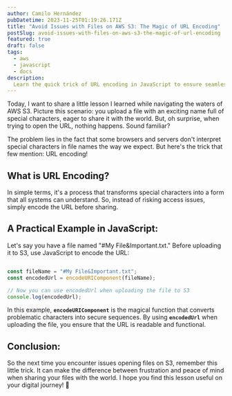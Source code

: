 ```yaml
---
author: Camilo Hernández
pubDatetime: 2023-11-25T01:19:26.171Z
title: "Avoid Issues with Files on AWS S3: The Magic of URL Encoding"
postSlug: avoid-issues-with-files-on-aws-s3-the-magic-of-url-encoding
featured: true
draft: false
tags:
  - aws
  - javascript
  - docs
description:
  Learn the quick trick of URL encoding in JavaScript to ensure seamless file sharing on AWS S3. 
---
```


Today, I want to share a little lesson I learned while navigating the waters of AWS S3. Picture this scenario: you upload a file with an exciting name full of special characters, eager to share it with the world. But, oh surprise, when trying to open the URL, nothing happens. Sound familiar?

The problem lies in the fact that some browsers and servers don't interpret special characters in file names the way we expect. But here's the trick that few mention: URL encoding!

## What is URL Encoding?

In simple terms, it's a process that transforms special characters into a form that all systems can understand. So, instead of risking access issues, simply encode the URL before sharing.

## A Practical Example in JavaScript:

Let's say you have a file named "#My File&Important.txt." Before uploading it to S3, use JavaScript to encode the URL:

```js

const fileName = "#My File&Important.txt";
const encodedUrl = encodeURIComponent(fileName);

// Now you can use encodedUrl when uploading the file to S3
console.log(encodedUrl);

```

In this example, **`encodeURIComponent`** is the magical function that converts problematic characters into secure sequences. By using **`encodedUrl`** when uploading the file, you ensure that the URL is readable and functional.

## Conclusion: 

So the next time you encounter issues opening files on S3, remember this little trick. It can make the difference between frustration and peace of mind when sharing your files with the world. I hope you find this lesson useful on your digital journey! 🚀